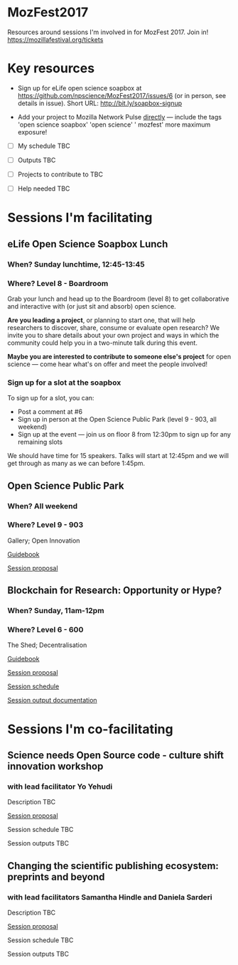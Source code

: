# MozFest2017
Resources around sessions I'm involved in for MozFest 2017. Join in! https://mozillafestival.org/tickets

# Key resources

* Sign up for eLife open science soapbox at https://github.com/npscience/MozFest2017/issues/6 (or in person, see details in issue). Short URL: http://bit.ly/soapbox-signup

* Add your project to Mozilla Network Pulse [directly](https://www.mozillapulse.org/add) — include the tags 'open science soapbox' 'open science' ' mozfest'  more maximum exposure!


- [ ] My schedule TBC

- [ ] Outputs TBC

- [ ] Projects to contribute to TBC

- [ ] Help needed TBC

# Sessions I'm facilitating

## eLife Open Science Soapbox Lunch
### When? Sunday lunchtime, 12:45-13:45
### Where? Level 8 - Boardroom

Grab your lunch and head up to the Boardroom (level 8) to get collaborative and interactive with (or just sit and absorb) open science.

**Are you leading a project**, or planning to start one, that will help researchers to discover, share, consume or evaluate open research? We invite you to share details about your own project and ways in which the community could help you in a two-minute talk during this event.

**Maybe you are interested to contribute to someone else's project** for open science — come hear what's on offer and meet the people involved!

### Sign up for a slot at the soapbox
To sign up for a slot, you can:
* Post a comment at #6
* Sign up in person at the Open Science Public Park (level 9 - 903, all weekend)
* Sign up at the event — join us on floor 8 from 12:30pm to sign up for any remaining slots

We should have time for 15 speakers. Talks will start at 12:45pm and we will get through as many as we can before 1:45pm.

## Open Science Public Park
### When? All weekend
### Where? Level 9 - 903

Gallery; Open Innovation

[Guidebook]()

[Session proposal](https://github.com/MozillaFoundation/mozfest-program-2017/issues/574)


## Blockchain for Research: Opportunity or Hype?
### When? Sunday, 11am-12pm
### Where? Level 6 - 600

The Shed; Decentralisation

[Guidebook]()

[Session proposal](https://github.com/MozillaFoundation/mozfest-program-2017/issues/575)

[Session schedule](https://github.com/npscience/MozFest2017/blob/master/Blockchain-workshop/Blockchain-workshop-schedule.md)

[Session output documentation](https://github.com/npscience/MozFest2017/blob/master/Blockchain-workshop/Blockchain-outputs-template.md)

# Sessions I'm co-facilitating

## Science needs Open Source code - culture shift innovation workshop
### with lead facilitator Yo Yehudi

Description TBC

[Session proposal](https://github.com/MozillaFoundation/mozfest-program-2017/issues/71)

Session schedule TBC

Session outputs TBC

## Changing the scientific publishing ecosystem: preprints and beyond
### with lead facilitators Samantha Hindle and Daniela Sarderi

Description TBC

[Session proposal](https://github.com/MozillaFoundation/mozfest-program-2017/issues/757)

Session schedule TBC

Session outputs TBC


